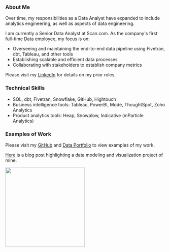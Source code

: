 ### About Me

Over time, my responsibilities as a Data Analyst have expanded to include analytics engineering, as well as aspects of data engineering.

I am currently a Senior Data Analyst at Scan.com. As the company's first full-time Data employee, my focus is on:
* Overseeing and maintaining the end-to-end data pipeline using Fivetran, dbt, Tableau, and other tools
* Establishing scalable and efficient data processes
* Collaborating with stakeholders to establish company metrics

Please visit my [LinkedIn](https://www.linkedin.com/in/katieshaffer/) for details on my prior roles.

### Technical Skills
* SQL, dbt, Fivetran, Snowflake, GitHub, Hightouch
* Business intelligence tools: Tableau, PowerBI, Mode, ThoughtSpot, Zoho Analytics
* Product analytics tools: Heap, Snowplow, Indicative (mParticle Analytics)

### Examples of Work
Please visit my [GitHub](https://github.com/katieshaffer) and [Data Portfolio](https://mavenanalytics.io/profile/78b13390-a0c1-7060-14be-1037c71dc501) to view examples of my work.

[Here](https://www.paradime.io/blog/charting-nba-histories-katie-shaffers-analytical-journey) is a blog post highlighting a data modeling and visualization project of mine.

[<img src="./assets/Blog%20Post.png" height="250" />](https://www.paradime.io/blog/charting-nba-histories-katie-shaffers-analytical-journey)
